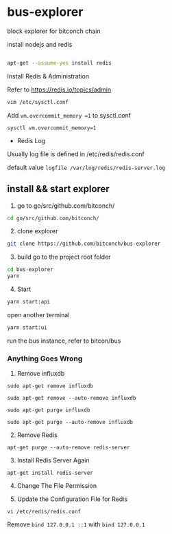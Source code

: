 # bus-explorer
block explorer for bitconch chain



install nodejs and redis
```bash

apt-get --assume-yes install redis

```

Install Redis & Administration

Refer to https://redis.io/topics/admin

```bash
vim /etc/sysctl.conf

```
 Add ```vm.overcommit_memory =1``` to sysctl.conf

```
sysctl vm.overcommit_memory=1
```

* Redis Log 

Usually log file is defined in /etc/redis/redis.conf

default value ```logfile /var/log/redis/redis-server.log```

## install && start explorer
1. go to go/src/github.com/bitconch/
```bash
cd go/src/github.com/bitconch/
```
2. clone explorer
```bash
git clone https://github.com/bitconch/bus-explorer
```

3. build
go to the project root folder
```bash
cd bus-explorer
yarn
```

4. Start 
```bash
yarn start:api
```
open another terminal
```bash
yarn start:ui
```

run the bus instance, refer to bitcon/bus


### Anything Goes Wrong

1. Remove influxdb
```
sudo apt-get remove influxdb

sudo apt-get remove --auto-remove influxdb

sudo apt-get purge influxdb

sudo apt-get purge --auto-remove influxdb
```


2. Remove Redis

```
apt-get purge --auto-remove redis-server

```

3. Install Redis Server Again

```
apt-get install redis-server

```

4. Change The File Permission 


5. Update the Configuration File for Redis

```
vi /etc/redis/redis.conf

```

Remove ```bind 127.0.0.1 ::1``` with ```bind 127.0.0.1```


